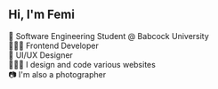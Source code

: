 ## Hi, I'm Femi

🧠 Software Engineering Student @ Babcock University <br />
🧑🏾‍💻 Frontend Developer <br />
🎨 UI/UX Designer <br />
🙋🏾‍♂️ I design and code various websites <br />
📷 I'm also a photographer <br />
